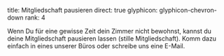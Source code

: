 title: Mitgliedschaft pausieren
direct: true
glyphicon: glyphicon-chevron-down
rank: 4

Wenn Du für eine gewisse Zeit dein Zimmer nicht bewohnst, kannst du deine Mitgliedschaft pausieren lassen (stille Mitgliedschaft).
Komm dazu einfach in eines unserer Büros oder schreibe uns eine E-Mail.
